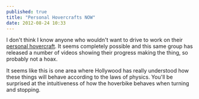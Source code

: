 ```yaml
---
published: true
title: "Personal Hovercrafts NOW"
date: 2012-08-24 10:33
---
```

I don't think I know anyone who wouldn't want to drive to work on their [personal hovercraft](http://boingboing.net/2012/08/24/testing-out-a-star-wars-style.html). It seems completely possible and this same group has released a number of videos showing their progress making the thing, so probably not a hoax.

It seems like this is one area where Hollywood has really understood how these things will behave according to the laws of physics. You'll be surprised at the intuitiveness of how the hoverbike behaves when turning and stopping.